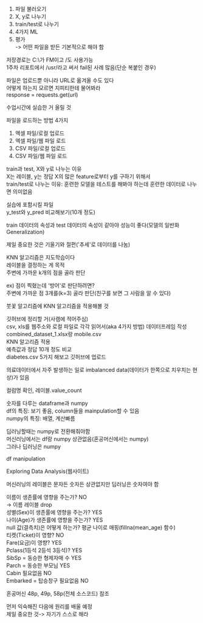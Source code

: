 1. 파일 불러오기
2. X, y로 나누기
3. train/test로 나누기  
4. 4가지 ML  
5. 평가  
-> 어떤 파일을 받든 기본적으로 해야 함

저장경로는 C:\\가 FM이고 /도 사용가능  
1주차 리포트에서 /usr/라고 써서 fail된 사례 많음(단순 복붙인 경우)

파일은 업로드뿐 아니라 URL로 옮겨올 수도 있다  
어떻게 하는지 모르면 지피티한테 물어봐라  
response = requests.get(url)

수업시간에 실습한 거 올릴 것

파일을 로드하는 방법 4가지  
1. 엑셀 파일/로컬 업로드
2. 엑셀 파일/웹 파일 로드
3. CSV 파일/로컬 업로드
4. CSV 파일/웹 파일 로드

train과 test, X와 y로 나누는 이유  
X는 레이블, y는 정답
X의 많은 feature로부터 y를 구하기 위해서  
train/test로 나누는 이유: 훈련한 모델을 테스트를 해봐야 하는데 훈련한 데이터로 나누면 의미없음

실습에 포함시킬 파일  
y_test와 y_pred 비교해보기(10개 정도)

train 데이터의 속성과 test 데이터의 속성이 같아야 성능이 좋다(모델의 일반화 Generalization)

제일 중요한 것은 기울기와 절편('추세'로 데이터를 나눔)

KNN 알고리즘은 지도학습이다    
레이블을 결정하는 게 목적  
주변에 가까운 k개의 점을 골라 판단  

ex) 점이 찍혔는데 '방어'로 판단하려면?  
주변에 가까운 점 3개를(k=3) 골라 판단(친구를 보면 그 사람을 알 수 있다)

붓꽃 알고리즘에 KNN 알고리즘을 적용해볼 것

깃허브에 정리할 거(사캠에 적어주심)  
csv, xls를 웹주소와 로컬 파일로 각각 읽어서(aka 4가지 방법) 데이터프레임 작성  
combined_dataset_1.xlsx랑 mobile.csv  
KNN 알고리즘 적용  
예측값과 정답 10개 정도 비교  
diabetes.csv 5가지 해보고 깃허브에 업로드


의료데이터에서 자주 발생하는 일로 imbalanced data(데이터가 한쪽으로 치우치는 현상)가 있음  

컬럼명 확인, 레이블.value_count

숫자를 다루는 dataframe과 numpy  
df의 특징: 보기 좋음, column들을 mainpulation할 수 있음  
numpy의 특징: 배열, 계산빠름

딥러닝할때는 numpy로 전환해줘야함  
머신러닝에서는 df랑 numpy 상관없음(혼공머신에서는 numpy)  
그러나 딥러닝은 numpy  


df manipulation

Exploring Data Analysis(웹사이트)

머신러닝의 레이블은 문자든 숫자든 상관없지만 딥러닝은 숫자여야 함

이름이 생존률에 영향을 주는가? NO  
-> 이름 레이블 drop  
성별(Sex)이 생존률에 영향을 주는가? YES  
나이(Age)가 생존률에 영향을 주는가? YES  
null 값(결측치)은 어떻게 하는가? 평균 나이로 매핑(fillna(mean_age) 함수)  
티켓(Ticket)이 영향? NO  
Fare(요금)이 영향? YES  
Pclass(1등석 2등석 3등석)? YES  
SibSp = 동승한 형제자매 수 YES  
Parch = 동승한 부모님 YES  
Cabin 필요없음 NO  
Embarked = 탑승창구 필요없음 NO

혼공머신 48p, 49p, 58p(전체 소스코드) 참조

먼저 익숙해진 다음에 원리를 배울 예정  
제일 중요한 것-> 자기가 스스로 해라
